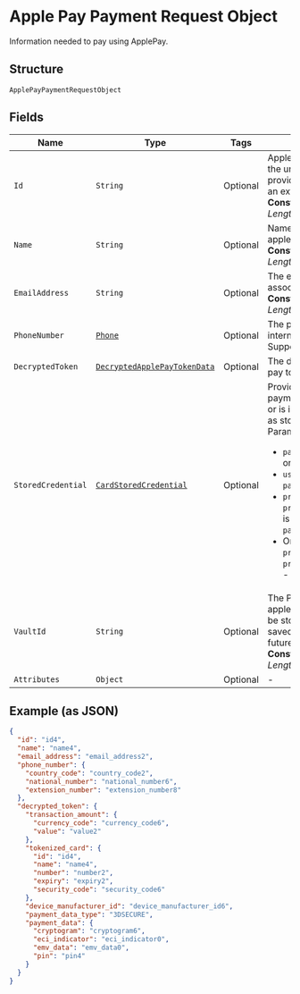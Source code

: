
# Apple Pay Payment Request Object

Information needed to pay using ApplePay.

## Structure

`ApplePayPaymentRequestObject`

## Fields

| Name | Type | Tags | Description | Getter | Setter |
|  --- | --- | --- | --- | --- | --- |
| `Id` | `String` | Optional | ApplePay transaction identifier, this will be the unique identifier for this transaction provided by Apple. The pattern is defined by an external party and supports Unicode.<br>**Constraints**: *Minimum Length*: `1`, *Maximum Length*: `250`, *Pattern*: `^.*$` | String getId() | setId(String id) |
| `Name` | `String` | Optional | Name on the account holder associated with apple pay.<br>**Constraints**: *Minimum Length*: `3`, *Maximum Length*: `300` | String getName() | setName(String name) |
| `EmailAddress` | `String` | Optional | The email address of the account holder associated with apple pay.<br>**Constraints**: *Minimum Length*: `3`, *Maximum Length*: `254`, *Pattern*: `^.+@[^"\-].+$` | String getEmailAddress() | setEmailAddress(String emailAddress) |
| `PhoneNumber` | [`Phone`](../../doc/models/phone.md) | Optional | The phone number, in its canonical international [E.164 numbering plan format](https://www.itu.int/rec/T-REC-E.164/en). Supports only the `national_number` property. | Phone getPhoneNumber() | setPhoneNumber(Phone phoneNumber) |
| `DecryptedToken` | [`DecryptedApplePayTokenData`](../../doc/models/decrypted-apple-pay-token-data.md) | Optional | The decrypted payload details for the apple pay token. | DecryptedApplePayTokenData getDecryptedToken() | setDecryptedToken(DecryptedApplePayTokenData decryptedToken) |
| `StoredCredential` | [`CardStoredCredential`](../../doc/models/card-stored-credential.md) | Optional | Provides additional details to process a payment using a `card` that has been stored or is intended to be stored (also referred to as stored_credential or card-on-file).<br/>Parameter compatibility:<br/><ul><li>`payment_type=ONE_TIME` is compatible only with `payment_initiator=CUSTOMER`.</li><li>`usage=FIRST` is compatible only with `payment_initiator=CUSTOMER`.</li><li>`previous_transaction_reference` or `previous_network_transaction_reference` is compatible only with `payment_initiator=MERCHANT`.</li><li>Only one of the parameters - `previous_transaction_reference` and `previous_network_transaction_reference` - can be present in the request.</li></ul> | CardStoredCredential getStoredCredential() | setStoredCredential(CardStoredCredential storedCredential) |
| `VaultId` | `String` | Optional | The PayPal-generated ID for the saved apple pay payment_source. This ID should be stored on the merchant's server so the saved payment source can be used for future transactions.<br>**Constraints**: *Minimum Length*: `1`, *Maximum Length*: `255`, *Pattern*: `^[0-9a-zA-Z_-]+$` | String getVaultId() | setVaultId(String vaultId) |
| `Attributes` | `Object` | Optional | - | Object getAttributes() | setAttributes(Object attributes) |

## Example (as JSON)

```json
{
  "id": "id4",
  "name": "name4",
  "email_address": "email_address2",
  "phone_number": {
    "country_code": "country_code2",
    "national_number": "national_number6",
    "extension_number": "extension_number8"
  },
  "decrypted_token": {
    "transaction_amount": {
      "currency_code": "currency_code6",
      "value": "value2"
    },
    "tokenized_card": {
      "id": "id4",
      "name": "name4",
      "number": "number2",
      "expiry": "expiry2",
      "security_code": "security_code6"
    },
    "device_manufacturer_id": "device_manufacturer_id6",
    "payment_data_type": "3DSECURE",
    "payment_data": {
      "cryptogram": "cryptogram6",
      "eci_indicator": "eci_indicator0",
      "emv_data": "emv_data0",
      "pin": "pin4"
    }
  }
}
```


